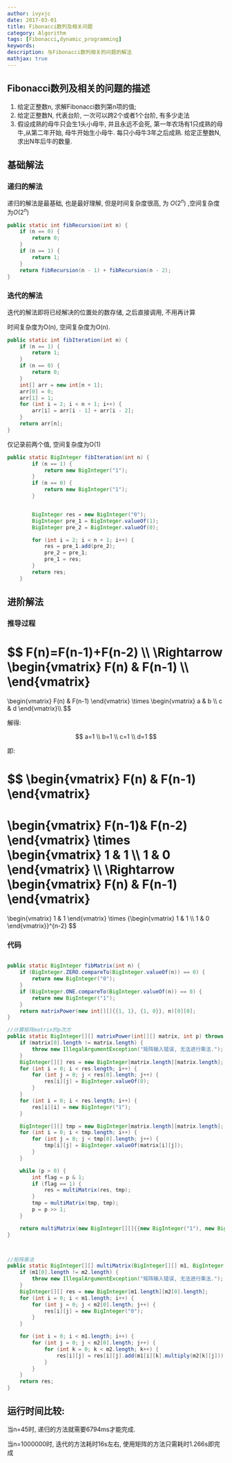 ```yaml
---
author: ivyxjc
date: 2017-03-01
title: Fibonacci数列及相关问题
category: Algorithm
tags: [Fibonacci,dynamic_programming]
keywords:
description: 与Fibonacci数列相关的问题的解法
mathjax: true
---
```


## Fibonacci数列及相关的问题的描述

1. 给定正整数n, 求解Fibonacci数列第n项的值;
2. 给定正整数N, 代表台阶, 一次可以跨2个或者1个台阶, 有多少走法
3. 假设成熟的母牛只会生1头小母牛, 并且永远不会死, 第一年农场有1只成熟的母牛,从第二年开始, 母牛开始生小母牛. 每只小母牛3年之后成熟. 给定正整数N, 求出N年后牛的数量.


## 基础解法

### 递归的解法

递归的解法是最基础, 也是最好理解, 但是时间复杂度很高, 为 $O(2^n)$ ,空间复杂度为$O(2^n)$

```java
public static int fibRecursion(int n) {
    if (n == 0) {
        return 0;
    }
    if (n == 1) {
        return 1;
    }
    return fibRecursion(n - 1) + fibRecursion(n - 2);
}
```

### 迭代的解法

迭代的解法即将已经解决的位置处的数存储, 之后直接调用, 不用再计算

时间复杂度为O(n), 空间复杂度为O(n).

```java
public static int fibIteration(int n) {
    if (n == 1) {
        return 1;
    }
    if (n == 0) {
        return 0;
    }
    int[] arr = new int[n + 1];
    arr[0] = 0;
    arr[1] = 1;
    for (int i = 2; i < n + 1; i++) {
        arr[i] = arr[i - 1] + arr[i - 2];
    }
    return arr[n];
}
```

仅记录前两个值, 空间复杂度为O(1)

```java
public static BigInteger fibIteration(int n) {
        if (n == 1) {
            return new BigInteger("1");
        }
        if (n == 0) {
            return new BigInteger("1");
        }


        BigInteger res = new BigInteger("0");
        BigInteger pre_1 = BigInteger.valueOf(1);
        BigInteger pre_2 = BigInteger.valueOf(0);

        for (int i = 2; i < n + 1; i++) {
            res = pre_1.add(pre_2);
            pre_2 = pre_1;
            pre_1 = res;
        }
        return res;
    }
```

## 进阶解法


### 推导过程

$$
F(n)=F(n-1)+F(n-2) \\\\
\Rightarrow
\begin{vmatrix}
F(n) & F(n-1) \\\\
\end{vmatrix}
=
\begin{vmatrix}
F(n) & F(n-1) 
\end{vmatrix}
\times
\begin{vmatrix}
a & b \\\\
c & d 
\end{vmatrix}\\\\
$$

解得:<br>

$$
a=1 \\
b=1 \\
c=1 \\
d=1
$$

即: <br>

$$
\begin{vmatrix}
 F(n) & F(n-1)
\end{vmatrix}
=
\begin{vmatrix}
F(n-1)& F(n-2)
\end{vmatrix}
\times
\begin{vmatrix}
1 & 1 \\\\ 
1 & 0
\end{vmatrix}
\\\\
\Rightarrow
\begin{vmatrix}
 F(n) & F(n-1)
\end{vmatrix}
=
\begin{vmatrix}
 1 & 1
\end{vmatrix}
\times
{\begin{vmatrix}
1 & 1 \\\\ 
1 & 0
\end{vmatrix}}^{n-2}
$$


### 代码

```java

public static BigInteger fibMatrix(int n) {
    if (BigInteger.ZERO.compareTo(BigInteger.valueOf(n)) == 0) {
        return new BigInteger("0");
    }
    if (BigInteger.ONE.compareTo(BigInteger.valueOf(n)) == 0) {
        return new BigInteger("1");
    }
    return matrixPower(new int[][]{{1, 1}, {1, 0}}, n)[0][0];
}

//计算矩阵matrix的p次方
public static BigInteger[][] matrixPower(int[][] matrix, int p) throws IllegalArgumentException {
    if (matrix[0].length != matrix.length) {
        throw new IllegalArgumentException("矩阵输入错误, 无法进行乘法.");
    }
    BigInteger[][] res = new BigInteger[matrix.length][matrix.length];
    for (int i = 0; i < res.length; i++) {
        for (int j = 0; j < res[0].length; j++) {
            res[i][j] = BigInteger.valueOf(0);
        }
    }
    for (int i = 0; i < res.length; i++) {
        res[i][i] = new BigInteger("1");
    }

    BigInteger[][] tmp = new BigInteger[matrix.length][matrix.length];
    for (int i = 0; i < tmp.length; i++) {
        for (int j = 0; j < tmp[0].length; j++) {
            tmp[i][j] = BigInteger.valueOf(matrix[i][j]);
        }
    }

    while (p > 0) {
        int flag = p & 1;
        if (flag == 1) {
            res = multiMatrix(res, tmp);
        }
        tmp = multiMatrix(tmp, tmp);
        p = p >> 1;
    }

    return multiMatrix(new BigInteger[][]{{new BigInteger("1"), new BigInteger("1")}}, res);
}



//矩阵乘法
public static BigInteger[][] multiMatrix(BigInteger[][] m1, BigInteger[][] m2) throws IllegalArgumentException {
    if (m1[0].length != m2.length) {
        throw new IllegalArgumentException("矩阵输入错误, 无法进行乘法.");
    }
    BigInteger[][] res = new BigInteger[m1.length][m2[0].length];
    for (int i = 0; i < m1.length; i++) {
        for (int j = 0; j < m2[0].length; j++) {
            res[i][j] = new BigInteger("0");
        }
    }

    for (int i = 0; i < m1.length; i++) {
        for (int j = 0; j < m2[0].length; j++) {
            for (int k = 0; k < m2.length; k++) {
                res[i][j] = res[i][j].add(m1[i][k].multiply(m2[k][j]));
            }
        }
    }
    return res;
}
```


## 运行时间比较:

当n=45时, 递归的方法就需要6794ms才能完成.

当n=1000000时, 迭代的方法耗时16s左右, 使用矩阵的方法只需耗时1.266s即完成

